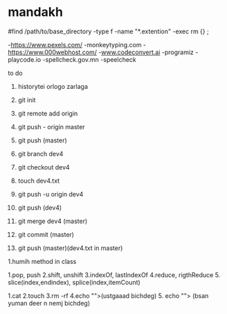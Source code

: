 # mandakh

#find /path/to/base_directory -type f -name "\*.extention" -exec rm {} \;

-https://www.pexels.com/
-monkeytyping.com
-https://www.000webhost.com/
-www.codeconvert.ai
-programiz
-playcode.io
-spellcheck.gov.mn
-speelcheck

to do

1. historytei orlogo zarlaga

1. git init
1. git remote add origin <url>
1. git push - origin master
1. git push (master)
1. git branch dev4
1. git checkout dev4
1. touch dev4.txt
1. git push -u origin dev4
1. git push (dev4)
1. git merge dev4 (master)
1. git commit (master)
1. git push (master)(dev4.txt in master)

1.humih method in class

1.pop, push
2.shift, unshift
3.indexOf, lastIndexOf
4.reduce, rigthReduce 5. slice(index,endindex), splice(index,itemCount)

1.cat
2.touch
3.rm -rf
4.echo "<text>"><name>(ustgaaad bichdeg) 5. echo "<text>"> <file name>(bsan yuman deer n nemj bichdeg)
